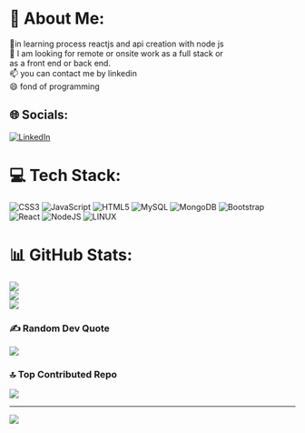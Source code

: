 # 💫 About Me:
🌱in learning process reactjs and api creation with node js<br>🔭 I am looking for remote or onsite work as a full stack or <br>as a front end or back end.<br>📫 you can contact me by linkedin<br>😄 fond of programming 


## 🌐 Socials:
[![LinkedIn](https://img.shields.io/badge/LinkedIn-%230077B5.svg?logo=linkedin&logoColor=white)](https://linkedin.com/in/https://www.linkedin.com/in/santiago-hernandez-developer) 

# 💻 Tech Stack:
![CSS3](https://img.shields.io/badge/css3-%231572B6.svg?style=for-the-badge&logo=css3&logoColor=white) ![JavaScript](https://img.shields.io/badge/javascript-%23323330.svg?style=for-the-badge&logo=javascript&logoColor=%23F7DF1E) ![HTML5](https://img.shields.io/badge/html5-%23E34F26.svg?style=for-the-badge&logo=html5&logoColor=white) ![MySQL](https://img.shields.io/badge/mysql-%2300f.svg?style=for-the-badge&logo=mysql&logoColor=white) ![MongoDB](https://img.shields.io/badge/MongoDB-%234ea94b.svg?style=for-the-badge&logo=mongodb&logoColor=white) ![Bootstrap](https://img.shields.io/badge/bootstrap-%23563D7C.svg?style=for-the-badge&logo=bootstrap&logoColor=white) ![React](https://img.shields.io/badge/react-%2320232a.svg?style=for-the-badge&logo=react&logoColor=%2361DAFB) ![NodeJS](https://img.shields.io/badge/node.js-6DA55F?style=for-the-badge&logo=node.js&logoColor=white) ![LINUX](https://img.shields.io/badge/Linux-FCC624?style=for-the-badge&logo=linux&logoColor=black)
# 📊 GitHub Stats:
![](https://github-readme-stats.vercel.app/api?username=punky-1&theme=vue-dark&hide_border=false&include_all_commits=false&count_private=false)<br/>
![](https://github-readme-streak-stats.herokuapp.com/?user=punky-1&theme=vue-dark&hide_border=false)<br/>
![](https://github-readme-stats.vercel.app/api/top-langs/?username=punky-1&theme=vue-dark&hide_border=false&include_all_commits=false&count_private=false&layout=compact)

### ✍️ Random Dev Quote
![](https://quotes-github-readme.vercel.app/api?type=horizontal&theme=radical)

### 🔝 Top Contributed Repo
![](https://github-contributor-stats.vercel.app/api?username=punky-1&limit=5&theme=onedark&combine_all_yearly_contributions=true)

---
[![](https://visitcount.itsvg.in/api?id=punky-1&icon=0&color=0)](https://visitcount.itsvg.in)

<!-- Proudly created with GPRM ( https://gprm.itsvg.in ) -->
